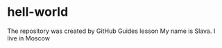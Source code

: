 # hell-world
The repository was created by  GitHub Guides lesson
My name is Slava. I live in Moscow
